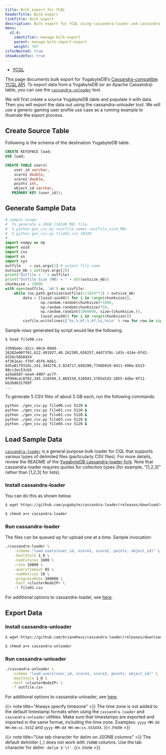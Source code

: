 ```yaml
---
title: Bulk export for YCQL
headerTitle: Bulk export
linkTitle: Bulk export
description: Bulk export for YCQL using cassandra-loader and cassandra-unloader.
menu:
  v2.4:
    identifier: manage-bulk-export
    parent: manage-bulk-import-export
    weight: 707
isTocNested: true
showAsideToc: true
---
```


<ul class="nav nav-tabs-alt nav-tabs-yb">
  <li >
    <a href="" class="nav-link active">
      <i class="icon-cassandra" aria-hidden="true"></i>
      YCQL
    </a>
  </li>
</ul>

This page documents bulk export for YugabyteDB’s [Cassandra-compatible YCQL API](../../../../api/ycql). To export data from a YugabyteDB (or an Apache Cassandra) table, you can use the [`cassandra-unloader`](https://github.com/yugabyte/cassandra-loader#cassandra-unloader) tool.

We will first create a source YugabyteDB table and populate it with data. Then you will export the data out using the cassandra-unloader tool. We will use a generic gaming user profile use case as a running example to illustrate the export process.

## Create Source Table

Following is the schema of the destination YugabyteDB table.

```sql
CREATE KEYSPACE load;
USE load;

CREATE TABLE users(
	user_id varchar, 
	score1 double, 
	score2 double,
	points int, 
	object_id varchar,
   PRIMARY KEY (user_id));
```

## Generate Sample Data

```py
# sample usage:
#  To generate a 10GB (10240 MB) file.
#  % python gen_csv.py <outfile_name> <outfile_size_MB>
#  % python gen_csv.py file01.csv 10240
#
import numpy as np
import uuid
import csv
import os
import sys
outfile    = sys.argv[1] # output file name
outsize_mb = int(sys.argv[2])
print("Outfile = " + outfile)
print("Outfile Size (MB) = " + str(outsize_mb))
chunksize = 10000
with open(outfile, 'ab') as csvfile:
    while (os.path.getsize(outfile)//1024**2) < outsize_mb:
        data = [[uuid.uuid4() for i in range(chunksize)],
                np.random.random(chunksize)*1000,
                np.random.random(chunksize)*50,
                np.random.randint(1000000, size=(chunksize,)),
                [uuid.uuid4() for i in range(chunksize)]]
        csvfile.writelines(['%s,%.6f,%.6f,%i,%s\n' % row for row in zip(*data)])
```

Sample rows generated by script would like the following.

```sh
$ head file00.csv
```
```
3399bebc-d2cc-40c6-89d4-26102e08ff61,622.491927,40.262305,658257,44d73f8c-1d3c-424e-8fd2-d316c56b8454
4f362eac-f79f-45f6-b6b1-bd5a81f931dc,141.344278,3.024717,694290,7768b010-8411-490a-b523-88cc3ec53cb5
a24a6587-eea4-4907-ac7f-9f99dcac8f82,345.110599,3.869150,510943,5765d1d3-2855-4dbe-9f11-bb3b8631789f
...
```

To generate 5 CSV files of about 5 GB each, run the following commands.

```sh
python ./gen_csv.py file00.csv 5120 &
python ./gen_csv.py file01.csv 5120 &
python ./gen_csv.py file02.csv 5120 &
python ./gen_csv.py file03.csv 5120 &
python ./gen_csv.py file04.csv 5120 &
```

## Load Sample Data

[`cassandra-loader`](https://github.com/brianmhess/cassandra-loader) is a general purpose bulk loader for CQL that supports various types of delimited files (particularly CSV files). For more details, review the README of the [YugabyteDB cassandra-loader fork](https://github.com/yugabyte/cassandra-loader/). Note that cassandra-loader requires quotes for collection types (for example, “[1,2,3]” rather than [1,2,3] for lists).

### Install cassandra-loader

You can do this as shown below.

```sh
$ wget https://github.com/yugabyte/cassandra-loader/releases/download/v0.0.27-yb-2/cassandra-loader
```

```sh
$ chmod a+x cassandra-loader
```

### Run cassandra-loader

The files can be queued up for upload one at a time. Sample invocation:

```sh
./cassandra-loader \
    -schema "load.users(user_id, score1, score2, points, object_id)" \
    -boolStyle 1_0 \
    -numFutures 1000 \
    -rate 10000 \
    -queryTimeout 65 \
    -numRetries 10 \
    -progressRate 200000 \
    -host <clusterNodeIP> \
    -f file01.csv
```

For additional options to cassandra-loader, see [here](https://github.com/yugabyte/cassandra-loader#options).

## Export Data

### Install cassandra-unloader

```sh
$ wget https://github.com/brianmhess/cassandra-loader/releases/download/v0.0.27/cassandra-unloader
```

```sh
$ chmod a+x cassandra-unloader
```

### Run cassandra-unloader

```sh
./cassandra-unloader \
   -schema "load.users(user_id, score1, score2, points, object_id)" \
   -boolStyle 1_0 \
   -host <clusterNodeIP> \
   -f outfile.csv
```

For additional options to cassandra-unloader, see [here](https://github.com/yugabyte/cassandra-loader#cassandra-unloader).

{{< note title="Always specify timezone" >}}
The time zone is not added to the default timestamp formats when using the `cassandra-loader` and `cassandra-unloader` utilities.
Make sure that timestamps are exported and imported in the same format, including the time zone.
Examples:  `yyyy-MM-dd HH:mm:ss.SSSZ` and `yyyy-MM-dd HH:mm:ss.SSSXXX`.
{{< /note >}}


{{< note title="Use tab character for delim on JSONB columns" >}}
The default delimiter (`,`) does not work with `JSONB` columns. Use the tab character for delim `-delim $'\t'`.
{{< /note >}}
